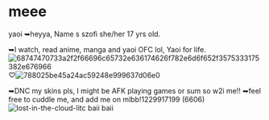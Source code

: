 # meee
yaoi
➥heyya, Name s szofi she/her 17 yrs old. 

➥I watch, read anime, manga and yaoi OFC lol, Yaoi for life.![68747470733a2f2f66696c65732e636174626f782e6d6f652f3575333175382e676966](https://github.com/user-attachments/assets/e24454df-f512-4cdc-9146-3bd8540c055c)
 ♡![788025be45a24ac59248e999637d06e0](https://github.com/user-attachments/assets/cac6cabc-172f-4819-9418-a04c5bc5810f)


➥DNC my skins pls, I might be AFK playing games or sum so w2i me!! 
➥feel free to cuddle me, and add me on mlbb!1229917199 (6606)
![lost-in-the-cloud-litc](https://github.com/user-attachments/assets/2cbda2f8-433a-43c7-82b9-aebbdf2b6c43) baii baii

